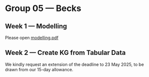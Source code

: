 # Group 05 — Becks

## Week 1 — Modelling
Please open [modelling.pdf](https://git.uni-jena.de/fusion/teaching/project/2025sose/KnowledgeGraphs/group-05/-/blob/main/modelling.pdf)

## Week 2 — Create KG from Tabular Data
We kindly request an extension of the deadline to 23 May 2025, 
to be drawn from our 15-day allowance.
